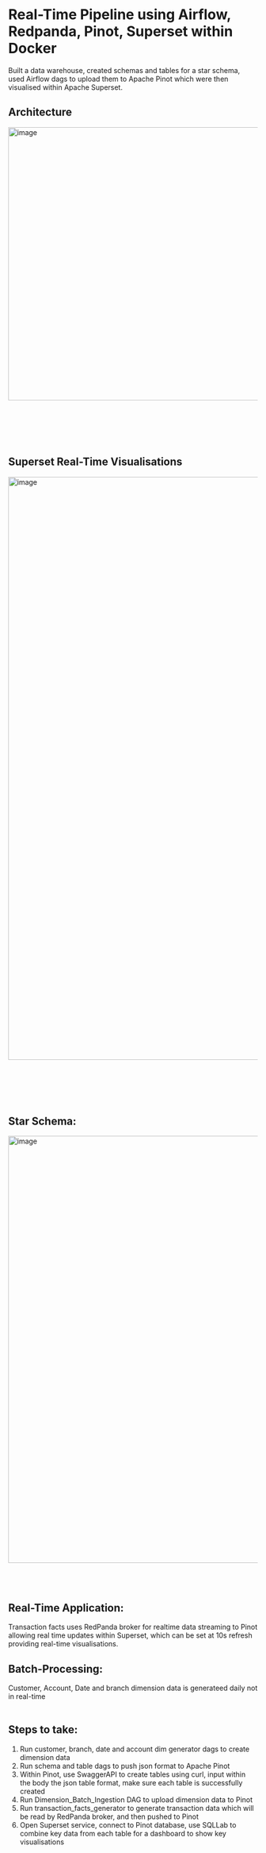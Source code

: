 # **Real-Time Pipeline using Airflow, Redpanda, Pinot, Superset within Docker**

Built a data warehouse, created schemas and tables for a star schema, used Airflow dags to upload them to Apache Pinot which were then visualised within Apache Superset. 

## **Architecture**

<img width="1474" height="550" alt="image" src="https://github.com/user-attachments/assets/6e3aeec6-5a26-4484-95bb-953756babeaa" />

<br></br>
<br></br>
## **Superset Real-Time Visualisations**

<img width="2494" height="1174" alt="image" src="https://github.com/user-attachments/assets/9a35f2aa-aa8c-466c-818e-7a2771b0d243" />

<br></br>
<br></br>

## **Star Schema:**
<img width="1000" height="860" alt="image" src="https://github.com/user-attachments/assets/47a6492d-519d-48f4-943a-69f4397701fa" />

<br><br>

## **Real-Time Application:**
Transaction facts uses RedPanda broker for realtime data streaming to Pinot allowing real time updates within Superset, which can be set at 10s refresh providing real-time visualisations.

## **Batch-Processing:**
Customer, Account, Date and branch dimension data is generateed daily not in real-time
<br></br>

## **Steps to take:**
1) Run customer, branch, date and account dim generator dags to create dimension data
2) Run schema and table dags to push json format to Apache Pinot
3) Within Pinot, use SwaggerAPI to create tables using curl, input within the body the json table format, make sure each table is successfully created
4) Run Dimension_Batch_Ingestion DAG to upload dimension data to Pinot
5) Run transaction_facts_generator to generate transaction data which will be read by RedPanda broker, and then pushed to Pinot
6) Open Superset service, connect to Pinot database, use SQLLab to combine key data from each table for a dashboard to show key visualisations
